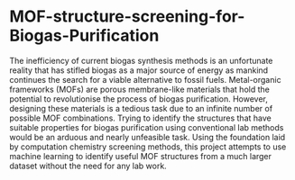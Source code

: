 # MOF-structure-screening-for-Biogas-Purification
The inefficiency of current biogas synthesis methods is an unfortunate reality that has stifled biogas 
as a major source of energy as mankind continues the search for a viable alternative to fossil fuels. 
Metal-organic frameworks (MOFs) are porous membrane-like materials that hold the potential to 
revolutionise the process of biogas purification. However, designing these materials is a tedious task 
due to an infinite number of possible MOF combinations. Trying to identify the structures that have 
suitable properties for biogas purification using conventional lab methods would be an arduous and 
nearly unfeasible task. Using the foundation laid by computation chemistry screening methods, this 
project attempts to use machine learning to identify useful MOF structures from a much larger 
dataset without the need for any lab work.
